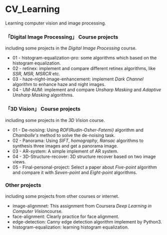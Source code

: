 # CV_Learning
Learning computer vision and image processing.

### 「Digital Image Processing」 Course projects
including some projects in the *Digital Image Processing* course.
 - 01 - histogram-equalization-pro: some algorithms which based on the histogram equalization.
 - 02 - retinex: implement and compare different retinex algorithms, like *SSR, MSR, MSRCR* etc.
 - 03 - haze-night-image-enhancement: implement *Dark Channel* algorithm to enhance haze and night images.
 - 04 - UM-AUM: implement and compare *Unsharp Masking* and *Adaptive Unsharp Masking* algorithms.

### 「3D Vision」 Course projects
including some projects in the *3D Vision* course.

+ 01 - De-noising: Using *ROF(Rudin-Osher-Fatemi)* algorithm and *Chambolle's* method to solve the de-noising task.
+ 02 - Panorama: Using *SIFT*, *homography*, *Ransac* algorithms to synthesis three images and get a panorama image.
+ 03 - AR-system: A simple implement of AR system.
+ 04 - 3D-Structure-recover: 3D structure recover based on two image views.
+ 05 - Final-personal-project: Select a paper about *Five-point* algorithm and compare it with *Seven-point* and *Eight-point* algorithms.

### Other projects
including some projects from other courses or internet.

+ image-alignmnet: This assignment from Coursera *Deep Learning in Computer Vision*course.
+ face-alignment: Clearly practice for face alignment.
+ edge-detection: Canny edge detection algorithm implement by Python3.
+ histogram-equalization: learning histogram equalization.

